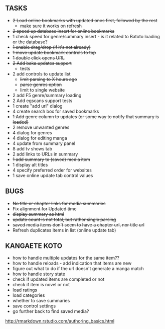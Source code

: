## TASKS
* ~~2 Load online bookmarks with updated ones first, followed by the rest~~
  * make sure it works on refresh
* ~~2 speed up database insert for online bookmarks~~
* 1 check speed for genre/summary insert - is it related to Batoto loading or the database?
* ~~1 enable drag/drop (if it's not already)~~
* ~~1 move update bookmark controls to top~~
* ~~1 double click opens URL~~
* ~~2 Add baka.updates support~~
  * tests
* 2 add controls to update list 
	* ~~limit parsing to X hours ago~~
	* ~~parse genres option~~
	* limit to single website
* 2 add F5 genre/summary loading
* 2 Add egscans support
	tests
* 1 create "add url" dialog
* 4 create search box for saved bookmarks
* ~~1 Add genre column to updates (or some way to notify that summary is loaded)~~
* 2 remove unwanted genres
* 4 dialog for genres
* 4 dialog for editing manga
* 4 update from summary panel
* 8 add tv shows tab
* 2 add links to URLs in summary
* ~~1 add summary to (saved) media item~~
* 1 display alt titles
* 4 specify preferred order for websites
* 1 save online update tab control values

## BUGS
* ~~No title or chapter links for media summaries~~
* ~~Fix alignment for Updated time~~
* ~~display summary as html~~
* ~~update count is not total, but rather single parsing~~
* ~~saved media items don't seem to have a chapter url, nor title url~~
* Refresh duplicates items in list (online update tab)

## KANGAETE KOTO
* how to handle multiple updates for the same item??
* how to handle reloads - add indication that items are new
* figure out what to do if the url doesn't generate a manga match
* how to handle story state
* check if updated items are completed or not
* check if item is novel or not
* load ratings
* load categories
* whether to save summaries
* save control settings
* go further back to find saved media?

http://rmarkdown.rstudio.com/authoring_basics.html